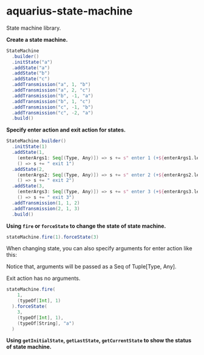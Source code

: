 # aquarius-state-machine

State machine library.

**Create a state machine.**

```scala
StateMachine
  .builder()
  .initState("a")
  .addState("a")
  .addState("b")
  .addState("c")
  .addTransmission("a", 1, "b")
  .addTransmission("a", 2, "c")
  .addTransmission("b", -1, "a")
  .addTransmission("b", 1, "c")
  .addTransmission("c", -1, "b")
  .addTransmission("c", -2, "a")
  .build()
```

**Specify enter action and exit action for states.**

```scala
StateMachine.builder()
  .initState(1)
  .addState(1,
    (enterArgs1: Seq[(Type, Any)]) => s += s" enter 1 (+${enterArgs1.length} params)",
    () => s += " exit 1")
  .addState(2,
    (enterArgs2: Seq[(Type, Any)]) => s += s" enter 2 (+${enterArgs2.length} params)",
    () => s += " exit 2")
  .addState(3,
    (enterArgs3: Seq[(Type, Any)]) => s += s" enter 3 (+${enterArgs3.length} params)",
    () => s += " exit 3")
  .addTransmission(1, 1, 2)
  .addTransmission(2, 1, 3)
  .build()
```

**Using ```fire``` or ```forceState``` to change the state of state machine.**

```scala
stateMachine.fire(1).forceState(3)
```

When changing state, you can also specify arguments for enter action like this:

Notice that, arguments will be passed as a Seq of Tuple[Type, Any]. 

Exit action has no arguments.
```scala
stateMachine.fire(
    1,
    (typeOf[Int], 1)
  ).forceState(
    3,
    (typeOf[Int], 1),
    (typeOf[String], "a")
  )
```

**Using ```getInitialState```, ```getLastState```, ```getCurrentState``` to show the status of state machine.**
